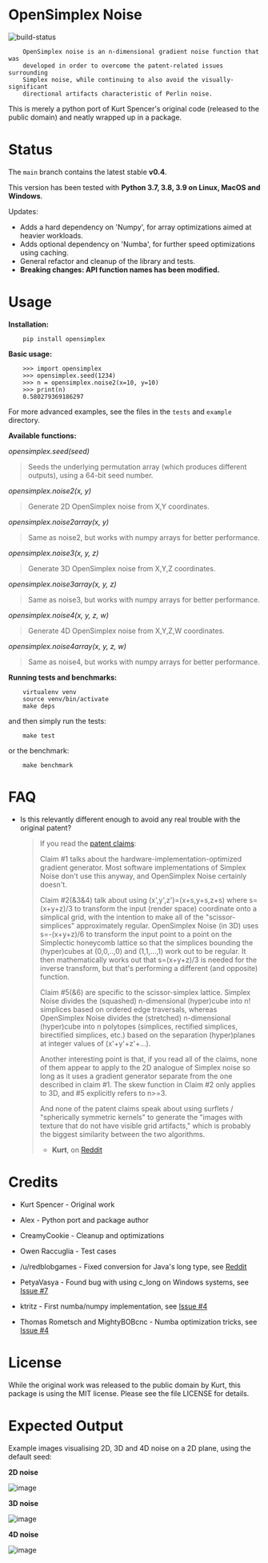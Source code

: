 
OpenSimplex Noise
================================================================================

![build-status](https://github.com/lmas/opensimplex/workflows/Tests/badge.svg?branch=master)

        OpenSimplex noise is an n-dimensional gradient noise function that was
        developed in order to overcome the patent-related issues surrounding
        Simplex noise, while continuing to also avoid the visually-significant
        directional artifacts characteristic of Perlin noise.

This is merely a python port of Kurt Spencer's original code (released
to the public domain) and neatly wrapped up in a package.

Status
================================================================================

The `main` branch contains the latest stable **v0.4**.

This version has been tested with **Python 3.7, 3.8, 3.9 on Linux,
MacOS and Windows**.

Updates:

- Adds a hard dependency on 'Numpy', for array optimizations aimed at heavier
  workloads.
- Adds optional dependency on 'Numba', for further speed optimizations using
  caching.
- General refactor and cleanup of the library and tests.
- **Breaking changes: API function names has been modified.**

Usage
================================================================================

**Installation:**

        pip install opensimplex

**Basic usage:**

        >>> import opensimplex
        >>> opensimplex.seed(1234)
        >>> n = opensimplex.noise2(x=10, y=10)
        >>> print(n)
        0.580279369186297

For more advanced examples, see the files in the `tests` and `example` directory.

**Available functions:**

*opensimplex.seed(seed)*
> Seeds the underlying permutation array (which produces different outputs),
> using a 64-bit seed number.

*opensimplex.noise2(x, y)*
> Generate 2D OpenSimplex noise from X,Y coordinates.

*opensimplex.noise2array(x, y)*
> Same as noise2, but works with numpy arrays for better performance.

*opensimplex.noise3(x, y, z)*
> Generate 3D OpenSimplex noise from X,Y,Z coordinates.

*opensimplex.noise3array(x, y, z)*
> Same as noise3, but works with numpy arrays for better performance.

*opensimplex.noise4(x, y, z, w)*
> Generate 4D OpenSimplex noise from X,Y,Z,W coordinates.

*opensimplex.noise4array(x, y, z, w)*
> Same as noise4, but works with numpy arrays for better performance.

**Running tests and benchmarks:**

        virtualenv venv
        source venv/bin/activate
        make deps

and then simply run the tests:

        make test

or the benchmark:

        make benchmark

FAQ
================================================================================

- Is this relevantly different enough to avoid any real trouble with the
original patent?

    > If you read the [patent
    > claims](http://www.google.com/patents/US6867776):
    >
    > Claim #1 talks about the hardware-implementation-optimized
    > gradient generator. Most software implementations of Simplex Noise
    > don't use this anyway, and OpenSimplex Noise certainly doesn't.
    >
    > Claim #2(&3&4) talk about using (x',y',z')=(x+s,y+s,z+s) where
    > s=(x+y+z)/3 to transform the input (render space) coordinate onto
    > a simplical grid, with the intention to make all of the
    > "scissor-simplices" approximately regular. OpenSimplex Noise (in
    > 3D) uses s=-(x+y+z)/6 to transform the input point to a point on
    > the Simplectic honeycomb lattice so that the simplices bounding
    > the (hyper)cubes at (0,0,..,0) and (1,1,...,1) work out to be
    > regular. It then mathematically works out that s=(x+y+z)/3 is
    > needed for the inverse transform, but that's performing a
    > different (and opposite) function.
    >
    > Claim #5(&6) are specific to the scissor-simplex lattice. Simplex
    > Noise divides the (squashed) n-dimensional (hyper)cube into n!
    > simplices based on ordered edge traversals, whereas OpenSimplex
    > Noise divides the (stretched) n-dimensional (hyper)cube into n
    > polytopes (simplices, rectified simplices, birectified simplices,
    > etc.) based on the separation (hyper)planes at integer values of
    > (x'+y'+z'+...).
    >
    > Another interesting point is that, if you read all of the claims,
    > none of them appear to apply to the 2D analogue of Simplex noise
    > so long as it uses a gradient generator separate from the one
    > described in claim #1. The skew function in Claim #2 only
    > applies to 3D, and #5 explicitly refers to n>=3.
    >
    > And none of the patent claims speak about using surflets /
    > "spherically symmetric kernels" to generate the "images with
    > texture that do not have visible grid artifacts," which is
    > probably the biggest similarity between the two algorithms.
    >
    > - **Kurt**, on [Reddit](https://www.reddit.com/r/proceduralgeneration/comments/2gu3e7/like_perlins_simplex_noise_but_dont_like_the/ckmqz2y)

Credits
================================================================================

- Kurt Spencer - Original work
- Alex - Python port and package author

- CreamyCookie - Cleanup and optimizations
- Owen Raccuglia - Test cases
- /u/redblobgames - Fixed conversion for Java's long type, see [Reddit](https://old.reddit.com/r/proceduralgeneration/comments/327zkm/repeated_patterns_in_opensimplex_python_port/cq8tth7/)
- PetyaVasya - Found bug with using c_long on Windows systems, see [Issue #7](https://github.com/lmas/opensimplex/issues/7)
- ktritz - First numba/numpy implementation, see [Issue #4](https://github.com/lmas/opensimplex/issues/4)
- Thomas Rometsch and MightyBOBcnc - Numba optimization tricks, see [Issue #4](https://github.com/lmas/opensimplex/issues/4)

License
================================================================================

While the original work was released to the public domain by Kurt, this
package is using the MIT license. Please see the file LICENSE for
details.

Expected Output
================================================================================

Example images visualising 2D, 3D and 4D noise on a 2D plane, using the default seed:

**2D noise**

![image](images/noise2d.png)

**3D noise**

![image](images/noise3d.png)

**4D noise**

![image](images/noise4d.png)
